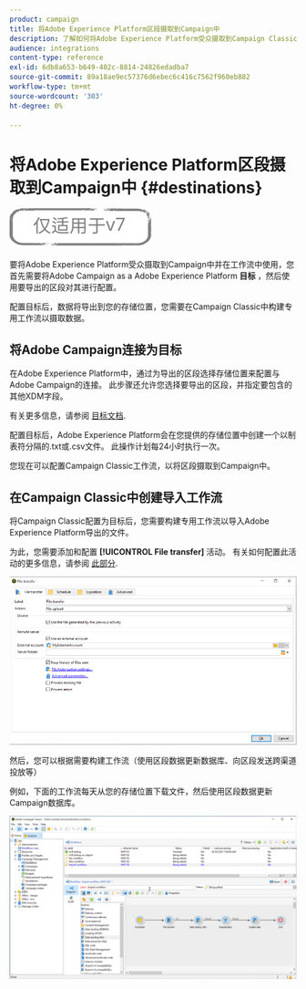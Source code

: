 ```yaml
---
product: campaign
title: 将Adobe Experience Platform区段摄取到Campaign中
description: 了解如何将Adobe Experience Platform受众摄取到Campaign Classic。
audience: integrations
content-type: reference
exl-id: 6db8a653-b649-402c-8814-24826edadba7
source-git-commit: 89a18ae9ec57376d6ebec6c416c7562f960eb882
workflow-type: tm+mt
source-wordcount: '303'
ht-degree: 0%

---
```


# 将Adobe Experience Platform区段摄取到Campaign中 {#destinations}

![](../../assets/v7-only.svg)

要将Adobe Experience Platform受众摄取到Campaign中并在工作流中使用，您首先需要将Adobe Campaign as a Adobe Experience Platform **目标** ，然后使用要导出的区段对其进行配置。

配置目标后，数据将导出到您的存储位置，您需要在Campaign Classic中构建专用工作流以摄取数据。

## 将Adobe Campaign连接为目标

在Adobe Experience Platform中，通过为导出的区段选择存储位置来配置与Adobe Campaign的连接。 此步骤还允许您选择要导出的区段，并指定要包含的其他XDM字段。

有关更多信息，请参阅 [目标文档](https://experienceleague.adobe.com/docs/experience-platform/destinations/catalog/email-marketing/adobe-campaign.html).

配置目标后，Adobe Experience Platform会在您提供的存储位置中创建一个以制表符分隔的.txt或.csv文件。 此操作计划每24小时执行一次。

您现在可以配置Campaign Classic工作流，以将区段摄取到Campaign中。

## 在Campaign Classic中创建导入工作流

将Campaign Classic配置为目标后，您需要构建专用工作流以导入Adobe Experience Platform导出的文件。

为此，您需要添加和配置 **[!UICONTROL File transfer]** 活动。 有关如何配置此活动的更多信息，请参阅 [此部分](../../workflow/using/file-transfer.md).

![](assets/rtcdp-file-transfer.png)

然后，您可以根据需要构建工作流（使用区段数据更新数据库、向区段发送跨渠道投放等）

例如，下面的工作流每天从您的存储位置下载文件，然后使用区段数据更新Campaign数据库。

![](assets/rtcdp-workflow.png)

